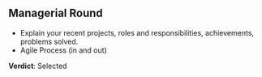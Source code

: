 ## Managerial Round

- Explain your recent projects, roles and responsibilities, achievements, problems solved.
- Agile Process (in and out)

**Verdict**: Selected